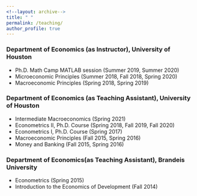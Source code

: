 ```yaml
---
<!--layout: archive-->
title: " "
permalink: /teaching/
author_profile: true
---
```


### Department of Economics (as Instructor), University of Houston

* Ph.D. Math Camp MATLAB session (Summer 2019, Summer 2020)
* Microeconomic Principles (Summer 2018, Fall 2018, Spring 2020)
* Macroeconomic Principles (Spring 2018, Spring 2019)

### Department of Economics (as Teaching Assistant), University of Houston

* Intermediate Macroeconomics (Spring 2021)
* Econometrics II, Ph.D. Course (Spring 2018, Fall 2019, Fall 2020)
* Econometrics I, Ph.D. Course (Spring 2017)
* Macroeconomic Principles (Fall 2015, Spring 2016)
* Money and Banking (Fall 2015, Spring 2016)

### Department of Economics(as Teaching Assistant), Brandeis University

* Econometrics (Spring 2015)
* Introduction to the Economics of Development (Fall 2014)